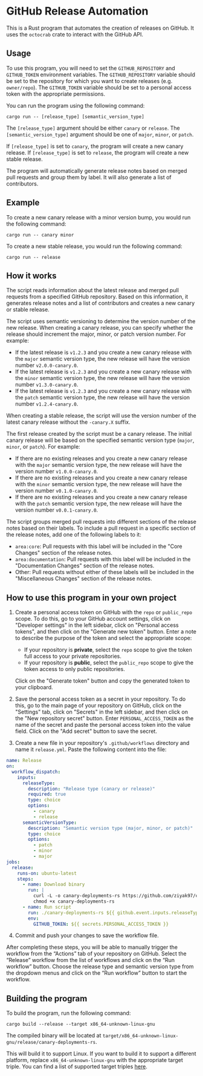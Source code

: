 # GitHub Release Automation

This is a Rust program that automates the creation of releases on GitHub. It uses the `octocrab` crate to interact with the GitHub API.

## Usage

To use this program, you will need to set the `GITHUB_REPOSITORY` and `GITHUB_TOKEN` environment variables. The `GITHUB_REPOSITORY` variable should be set to the repository for which you want to create releases (e.g. `owner/repo`). The `GITHUB_TOKEN` variable should be set to a personal access token with the appropriate permissions.

You can run the program using the following command:

`cargo run -- [release_type] [semantic_version_type]`

The `[release_type]` argument should be either `canary` or `release`. The `[semantic_version_type]` argument should be one of `major`, `minor`, or `patch`.

If `[release_type]` is set to `canary`, the program will create a new canary release. If `[release_type]` is set to `release`, the program will create a new stable release.

The program will automatically generate release notes based on merged pull requests and group them by label. It will also generate a list of contributors.

## Example

To create a new canary release with a minor version bump, you would run the following command:

`cargo run -- canary minor`

To create a new stable release, you would run the following command:

`cargo run -- release`

## How it works

The script reads information about the latest release and merged pull requests from a specified GitHub repository. Based on this information, it generates release notes and a list of contributors and creates a new canary or stable release.

The script uses semantic versioning to determine the version number of the new release. When creating a canary release, you can specify whether the release should increment the major, minor, or patch version number. For example:

- If the latest release is `v1.2.3` and you create a new canary release with the `major` semantic version type, the new release will have the version number `v2.0.0-canary.0`.
- If the latest release is `v1.2.3` and you create a new canary release with the `minor` semantic version type, the new release will have the version number `v1.3.0-canary.0`.
- If the latest release is `v1.2.3` and you create a new canary release with the `patch` semantic version type, the new release will have the version number `v1.2.4-canary.0`.

When creating a stable release, the script will use the version number of the latest canary release without the `-canary.X` suffix.

The first release created by the script must be a canary release. The initial canary release will be based on the specified semantic version type (`major`, `minor`, or `patch`). For example:

- If there are no existing releases and you create a new canary release with the `major` semantic version type, the new release will have the version number `v1.0.0-canary.0`.
- If there are no existing releases and you create a new canary release with the `minor` semantic version type, the new release will have the version number `v0.1.0-canary.0`.
- If there are no existing releases and you create a new canary release with the `patch` semantic version type, the new release will have the version number `v0.0.1-canary.0`.

The script groups merged pull requests into different sections of the release notes based on their labels. To include a pull request in a specific section of the release notes, add one of the following labels to it:

- `area:core`: Pull requests with this label will be included in the "Core Changes" section of the release notes.
- `area:documentation`: Pull requests with this label will be included in the "Documentation Changes" section of the release notes.
- Other: Pull requests without either of these labels will be included in the "Miscellaneous Changes" section of the release notes.

## How to use this program in your own project

1. Create a personal access token on GitHub with the `repo` or `public_repo` scope. To do this, go to your GitHub account settings, click on "Developer settings" in the left sidebar, click on "Personal access tokens", and then click on the "Generate new token" button. Enter a note to describe the purpose of the token and select the appropriate scope:

   - If your repository is **private**, select the `repo` scope to give the token full access to your private repositories.
   - If your repository is **public**, select the `public_repo` scope to give the token access to only public repositories.

   Click on the "Generate token" button and copy the generated token to your clipboard.

2. Save the personal access token as a secret in your repository. To do this, go to the main page of your repository on GitHub, click on the "Settings" tab, click on "Secrets" in the left sidebar, and then click on the "New repository secret" button. Enter `PERSONAL_ACCESS_TOKEN` as the name of the secret and paste the personal access token into the value field. Click on the "Add secret" button to save the secret.

3. Create a new file in your repository's `.github/workflows` directory and name it `release.yml`. Paste the following content into the file:

```yaml
name: Release
on:
  workflow_dispatch:
    inputs:
      releaseType:
        description: "Release type (canary or release)"
        required: true
        type: choice
        options:
          - canary
          - release
      semanticVersionType:
        description: "Semantic version type (major, minor, or patch)"
        type: choice
        options:
          - patch
          - minor
          - major
jobs:
  release:
    runs-on: ubuntu-latest
    steps:
      - name: Download binary
        run: |
          curl -L -o canary-deployments-rs https://github.com/ziyak97/canary-deployments-rs/releases/download/v0.0.1/canary-deployments-rs
          chmod +x canary-deployments-rs
      - name: Run script
        run: ./canary-deployments-rs ${{ github.event.inputs.releaseType }} ${{ github.event.inputs.semanticVersionType }}
        env:
          GITHUB_TOKEN: ${{ secrets.PERSONAL_ACCESS_TOKEN }}
```

4. Commit and push your changes to save the workflow file.

After completing these steps, you will be able to manually trigger the workflow from the “Actions” tab of your repository on GitHub. Select the “Release” workflow from the list of workflows and click on the “Run workflow” button. Choose the release type and semantic version type from the dropdown menus and click on the “Run workflow” button to start the workflow.

## Building the program

To build the program, run the following command:

```cargo build --release --target x86_64-unknown-linux-gnu```

The compiled binary will be located at `target/x86_64-unknown-linux-gnu/release/canary-deployments-rs`.

This will build it to support Linux. If you want to build it to support a different platform, replace `x86_64-unknown-linux-gnu` with the appropriate target triple. You can find a list of supported target triples [here](https://forge.rust-lang.org/release/platform-support.html).